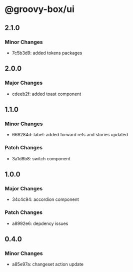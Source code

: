 # @groovy-box/ui

## 2.1.0

### Minor Changes

- 7c5b3d9: added tokens packages

## 2.0.0

### Major Changes

- cdeeb2f: added toast component

## 1.1.0

### Minor Changes

- 668284d: label: added forward refs and stories updated

### Patch Changes

- 3a1d8b8: switch component

## 1.0.0

### Major Changes

- 34c4c94: accordion component

### Patch Changes

- a8992e6: depdency issues

## 0.4.0

### Minor Changes

- a85e97a: changeset action update

